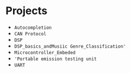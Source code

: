 # Projects
  - `Autocompletion`
  - `CAN Protocol`
  - `DSP`
  - `DSP_basics_andMusiic Genre_Classification'`
  - `Microcontroller_Embeded`
  - `'Portable emission testing unit`
  - `UART`

